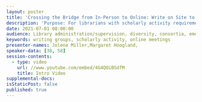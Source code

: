 ```yaml
---
layout: poster
title: 'Crossing the Bridge from In-Person to Online: Write on Site to Writing Together'
description: 'Purpose: For librarians with scholarly activity requirements, regular work on these activities fosters success. A weekly writing group can provide support and accountability for these librarians. This poster describes a transition from an in-person to an online writing group. In 2019, the Mulford library at the University of Toledo began holding weekly 60-minute "Write on Site" sessions to provide structure and informal accountability. Participants could attend sessions as needed and could do whatever was needed to move a project forward. In March 2020, Write on Site was cancelled due to the pandemic, and in January 2021, it was reborn as 90-minute online Writing Together using Microsoft Teams. Results: For the in-person writing group, we had three unique participants. All reported benefits of getting together each week to work on their writing. For the online writing group, participation has been higher (eight unique participants) because people could connect from any location. Online meetings facilitated connecting with colleagues at other institutions. The challenges of an online writing group included connection issues and "Zoom fatigue." Conclusion: Because of the benefits, the online format will be maintained after it is safe to meet in person.'
date: 2021-07-01 08:00:00
audience: Library administration/supervision, diversity, consortia, emerging technologies, reference
keywords: writing groups, scholarly activity, online meetings
presenter-names: Jolene Miller,Margaret Hoogland,
speaker-data: [38, 58]
session-contents:
  - type: video
    url: //www.youtube.com/embed/4G4QOiBSdfM
    title: Intro Video
supplemental-docs:
isStaticPost: false
published: true
---
```

